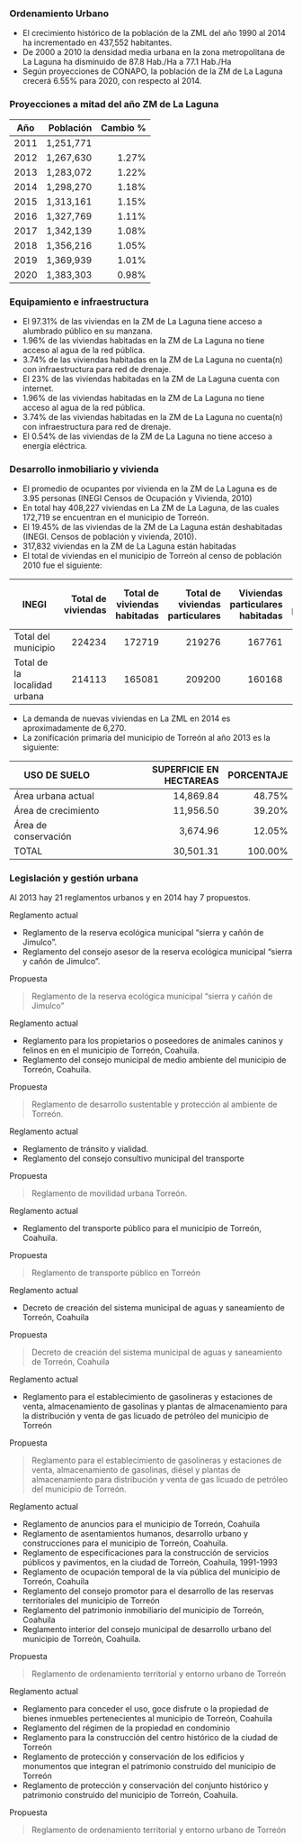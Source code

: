 
### Ordenamiento Urbano

* El crecimiento histórico de la población de la ZML del año 1990 al 2014 ha incrementado en 437,552 habitantes.
* De 2000 a 2010 la densidad media urbana en la zona metropolitana de La Laguna ha disminuido de 87.8 Hab./Ha a 77.1 Hab./Ha
* Según proyecciones de CONAPO, la población de la ZM de La Laguna crecerá 6.55% para 2020, con respecto al 2014.

### Proyecciones a mitad del año ZM de La Laguna

Año  | Población | Cambio %
-----|----------:|---------:
2011 | 1,251,771 |
2012 | 1,267,630 |    1.27%
2013 | 1,283,072 |    1.22%
2014 | 1,298,270 |    1.18%
2015 | 1,313,161 |    1.15%
2016 | 1,327,769 |    1.11%
2017 | 1,342,139 |    1.08%
2018 | 1,356,216 |    1.05%
2019 | 1,369,939 |    1.01%
2020 | 1,383,303 |    0.98%

### Equipamiento e infraestructura

* El 97.31% de las viviendas en la ZM de La Laguna tiene acceso a alumbrado público en su manzana.
* 1.96% de las viviendas habitadas en la ZM de La Laguna no tiene acceso al agua de la red pública.
* 3.74% de las viviendas habitadas en la ZM de La Laguna no cuenta(n) con infraestructura para red de drenaje.
* El 23% de las viviendas habitadas en la ZM de La Laguna cuenta con internet.
* 1.96% de las viviendas habitadas en la ZM de La Laguna no tiene acceso al agua de la red pública.
* 3.74% de las viviendas habitadas en la ZM de La Laguna no cuenta(n) con infraestructura para red de drenaje.
* El 0.54% de las viviendas de la ZM de La Laguna no tiene acceso a energía eléctrica.

### Desarrollo inmobiliario y vivienda

* El promedio de ocupantes por vivienda en la ZM de La Laguna es de 3.95 personas (INEGI Censos de Ocupación y Vivienda, 2010)
* En total hay 408,227 viviendas en La ZM de La Laguna, de las cuales 172,719 se encuentran en el municipio de Torreón.
* El 19.45% de las viviendas de la ZM de La Laguna están deshabitadas (INEGI. Censos de población y vivienda, 2010).
* 317,832 viviendas en la ZM de La Laguna están habitadas
* El total de viviendas en el municipio de Torreón al censo de población 2010 fue el siguiente:

INEGI                        | Total de viviendas | Total de viviendas habitadas | Total de viviendas particulares | Viviendas particulares habitadas | Total de viviendas particulares habitadas | Viviendas particulares deshabitadas
-----------------------------|-------------------:|-----------------------------:|--------------------------------:|---------------------------------:|------------------------------------------:|------------------------------------:
Total del municipio          |             224234 |                       172719 |                          219276 |                           167761 |                                    172680 |                               45119
Total de la localidad urbana |             214113 |                       165081 |                          209200 |                           160168 |                                    165044 |                               42898

* La demanda de nuevas viviendas en La ZML en 2014 es aproximadamente de 6,270.
* La zonificación primaria del municipio de Torreón al año 2013 es la siguiente:

USO DE SUELO         | SUPERFICIE EN HECTAREAS | PORCENTAJE
---------------------|------------------------:|-----------:
Área urbana actual   |               14,869.84 |     48.75%
Área de crecimiento  |               11,956.50 |     39.20%
Área de conservación |                3,674.96 |     12.05%
TOTAL                |               30,501.31 |    100.00%

### Legislación y gestión urbana

Al 2013 hay 21 reglamentos urbanos  y en 2014 hay 7 propuestos.

Reglamento actual

* Reglamento de la reserva ecológica municipal “sierra y cañón de Jimulco”.
* Reglamento del consejo asesor de la reserva ecológica municipal “sierra y cañón de Jimulco”.

Propuesta

> Reglamento de la reserva ecológica municipal “sierra y cañón de Jimulco”

Reglamento actual

* Reglamento para los propietarios o poseedores de animales caninos y felinos en en el municipio de Torreón, Coahuila.
* Reglamento del consejo municipal de medio ambiente del municipio de Torreón, Coahuila.

Propuesta

> Reglamento de desarrollo sustentable y protección al ambiente de Torreón.

Reglamento actual

* Reglamento de tránsito y vialidad.
* Reglamento del consejo consultivo municipal del transporte

Propuesta

> Reglamento de movilidad urbana Torreón.

Reglamento actual

* Reglamento del transporte público para el municipio de Torreón, Coahuila.

Propuesta

> Reglamento de transporte público en Torreón

Reglamento actual

* Decreto de creación del sistema municipal de aguas y saneamiento de Torreón, Coahuila

Propuesta

> Decreto de creación del sistema municipal de aguas y saneamiento de Torreón, Coahuila

Reglamento actual

* Reglamento para el establecimiento de gasolineras y estaciones de venta, almacenamiento de gasolinas y plantas de almacenamiento para la distribución y venta de gas licuado de petróleo del municipio de Torreón

Propuesta

> Reglamento para el establecimiento de gasolineras y estaciones de venta, almacenamiento de gasolinas, diésel y plantas de almacenamiento para distribución y venta de gas licuado de petróleo del municipio de Torreón.

Reglamento actual

* Reglamento de anuncios para el municipio de Torreón, Coahuila
* Reglamento de asentamientos humanos, desarrollo urbano y construcciones para el municipio de Torreón, Coahuila.
* Reglamento de especificaciones para la construcción de servicios públicos y pavimentos, en la ciudad de Torreón, Coahuila, 1991-1993
* Reglamento de ocupación temporal de la vía pública del municipio de Torreón, Coahuila
* Reglamento del consejo promotor para el desarrollo de las reservas territoriales del municipio de Torreón
* Reglamento del patrimonio inmobiliario del municipio de Torreón, Coahuila
* Reglamento interior del consejo municipal de desarrollo urbano del municipio de Torreón, Coahuila.

Propuesta

> Reglamento de ordenamiento territorial y entorno urbano de Torreón

Reglamento actual

* Reglamento para conceder el uso, goce disfrute o la propiedad de bienes inmuebles pertenecientes al municipio de Torreón, Coahuila
* Reglamento del régimen de la propiedad en condominio
* Reglamento para la construcción del centro histórico de la ciudad de Torreón
* Reglamento de protección y conservación de los edificios y monumentos que integran el patrimonio construido del municipio de Torreón
* Reglamento de protección y conservación del conjunto histórico y patrimonio construido del municipio de Torreón, Coahuila.

Propuesta

> Reglamento de ordenamiento territorial y entorno urbano de Torreón


